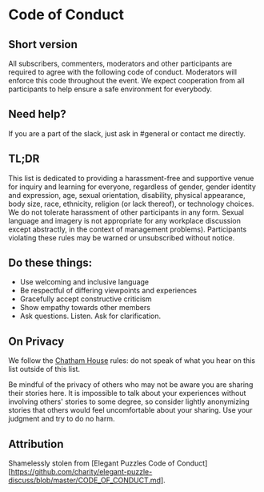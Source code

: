 # Code of Conduct

## Short version

All subscribers, commenters, moderators and other participants are required to agree with the following code of conduct.  Moderators will enforce this code throughout the event.  We expect cooperation from all participants to help ensure a safe environment for everybody.

## Need help?

If you are a part of the slack, just ask in #general or contact me directly.

## TL;DR

This list is dedicated to providing a harassment-free and supportive venue for inquiry and learning for everyone, regardless of gender, gender identity and expression, age, sexual orientation, disability, physical appearance, body size, race, ethnicity, religion (or lack thereof), or technology choices. We do not tolerate harassment of other participants in any form. Sexual language and imagery is not appropriate for any workplace discussion except abstractly, in the context of management problems).  Participants violating these rules may be warned or unsubscribed without notice.

## Do these things:

* Use welcoming and inclusive language
* Be respectful of differing viewpoints and experiences
* Gracefully accept constructive criticism
* Show empathy towards other members
* Ask questions.  Listen.  Ask for clarification.

## On Privacy

We follow the [Chatham House](https://en.wikipedia.org/wiki/Chatham_House_Rule) rules: do not speak of what you hear on this list outside of this list.  

Be mindful of the privacy of others who may not be aware you are sharing their stories here.  It is impossible to talk about your experiences without involving others' stories to some degree, so consider lightly anonymizing stories that others would feel uncomfortable about your sharing.  Use your judgment and try to do no harm.

## Attribution

Shamelessly stolen from [Elegant Puzzles Code of Conduct][https://github.com/charity/elegant-puzzle-discuss/blob/master/CODE_OF_CONDUCT.md].
